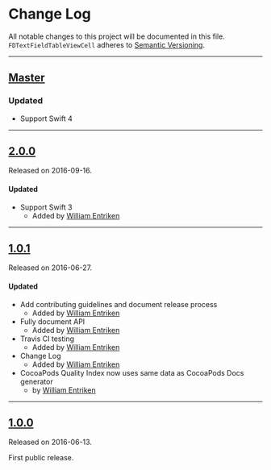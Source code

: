 # Change Log
All notable changes to this project will be documented in this file.
`FDTextFieldTableViewCell` adheres to [Semantic Versioning](http://semver.org/).

---

## [Master](https://github.com/fulldecent/FDTextFieldTableViewCell/compare/2.0.0...master)

### Updated
- Support Swift 4

---

## [2.0.0](https://github.com/fulldecent/FDTextFieldTableViewCell/releases/2.0.0)
Released on 2016-09-16.

#### Updated
- Support Swift 3
  - Added by [William Entriken](https://github.com/fulldecent)
---

## [1.0.1](https://github.com/fulldecent/FDTextFieldTableViewCell/releases/1.0.1)
Released on 2016-06-27.

#### Updated
- Add contributing guidelines and document release process
  - Added by [William Entriken](https://github.com/fulldecent)
- Fully document API
  - Added by [William Entriken](https://github.com/fulldecent)
- Travis CI testing
  - Added by [William Entriken](https://github.com/fulldecent)
- Change Log
  - Added by [William Entriken](https://github.com/fulldecent)
- CocoaPods Quality Index now uses same data as CocoaPods Docs generator
  -  by [William Entriken](https://github.com/fulldecent)

---

## [1.0.0](https://github.com/fulldecent/FDTextFieldTableViewCell/releases/1.0.0)
Released on 2016-06-13.

First public release.
